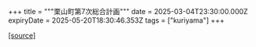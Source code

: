 +++
title = """栗山町第7次総合計画"""
date = 2025-03-04T23:30:00.000Z
expiryDate = 2025-05-20T18:30:46.353Z
tags = ["kuriyama"]
+++


[[source]](https://www.town.kuriyama.hokkaido.jp/soshiki/31/21905.html)

